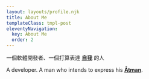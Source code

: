 ```yaml
---
layout: layouts/profile.njk
title: About Me
templateClass: tmpl-post
eleventyNavigation:
  key: About Me
  order: 2
---
```

一個軟體開發者、一個打算表達 [**自我**](https://en.wikipedia.org/wiki/Ātman_(Hinduism)) 的人

A developer. A man who intends to express his [**Ātman**](https://en.wikipedia.org/wiki/Ātman_(Hinduism)).
